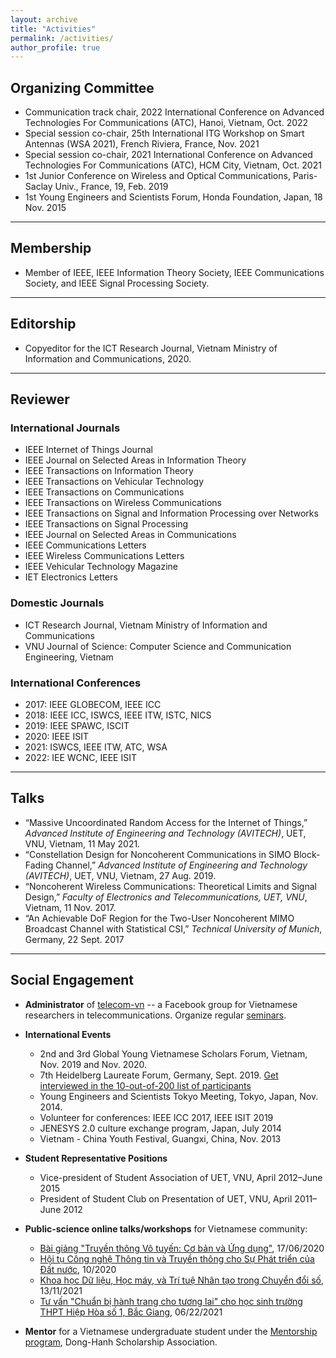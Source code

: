 ```yaml
---
layout: archive
title: "Activities"
permalink: /activities/
author_profile: true
---
```


## Organizing Committee

* Communication track chair, 2022 International Conference on Advanced Technologies For Communications (ATC), Hanoi, Vietnam, Oct. 2022
* Special session co-chair, 25th International ITG Workshop on Smart Antennas (WSA 2021), French Riviera, France, Nov. 2021
* Special session co-chair, 2021 International Conference on Advanced Technologies For Communications (ATC), HCM City, Vietnam, Oct. 2021
* 1st Junior Conference on Wireless and Optical Communications, Paris-Saclay Univ., France, 19, Feb. 2019
* 1st Young Engineers and Scientists Forum, Honda Foundation, Japan, 18 Nov. 2015

---
## Membership

* Member of IEEE, IEEE Information Theory Society, IEEE Communications Society, and IEEE Signal Processing Society.

---
## Editorship

* Copyeditor for the ICT Research Journal, Vietnam Ministry of Information and Communications, 2020.

---
## Reviewer

### International Journals

* IEEE Internet of Things Journal
* IEEE Journal on Selected Areas in Information Theory
* IEEE Transactions on Information Theory
* IEEE Transactions on Vehicular Technology
* IEEE Transactions on Communications
* IEEE Transactions on Wireless Communications
* IEEE Transactions on Signal and Information Processing over Networks
* IEEE Transactions on Signal Processing
* IEEE Journal on Selected Areas in Communications
* IEEE Communications Letters
* IEEE Wireless Communications Letters
* IEEE Vehicular Technology Magazine 
* IET Electronics Letters
 
### Domestic Journals

* ICT Research Journal, Vietnam Ministry of Information and Communications
* VNU Journal of Science: Computer Science and Communication Engineering, Vietnam

### International Conferences

* 2017: IEEE GLOBECOM, IEEE ICC
* 2018: IEEE ICC, ISWCS, IEEE ITW, ISTC, NICS
* 2019: IEEE SPAWC, ISCIT
* 2020: IEEE ISIT
* 2021: ISWCS, IEEE ITW, ATC, WSA
* 2022: IEE WCNC, IEEE ISIT

---
## Talks

* “Massive Uncoordinated Random Access for the Internet of Things,” *Advanced Institute of Engineering and Technology (AVITECH)*, UET, VNU, Vietnam, 11 May 2021.
* “Constellation Design for Noncoherent Communications in SIMO Block-Fading Channel,” *Advanced Institute of Engineering and Technology (AVITECH)*, UET, VNU, Vietnam, 27 Aug. 2019.
* “Noncoherent Wireless Communications: Theoretical Limits and Signal Design,” *Faculty of Electronics and Telecommunications, UET, VNU*, Vietnam, 11 Nov. 2017.
* “An Achievable DoF Region for the Two-User Noncoherent MIMO Broadcast Channel with Statistical CSI,” *Technical University of Munich*, Germany, 22 Sept. 2017

---
## Social Engagement
* **Administrator** of [telecom-vn](https://www.facebook.com/groups/telecomvn) -- a Facebook group for Vietnamese researchers in telecommunications. Organize regular [seminars](https://www.youtube.com/channel/UCNWic6CM7ZtdlUJQd2WlGYQ).

* **International Events**
    * 2nd and 3rd Global Young Vietnamese Scholars Forum, Vietnam, Nov. 2019 and Nov. 2020. 
    * 7th Heidelberg Laureate Forum, Germany, Sept. 2019. [Get interviewed in the 10-out-of-200 list of participants](https://scilogs.spektrum.de/hlf/10-out-of-200-serving-the-people-khac-hoang-ngo-improves-our-telecommunication/)
    * Young Engineers and Scientists Tokyo Meeting, Tokyo, Japan, Nov. 2014.
    * Volunteer for conferences: IEEE ICC 2017, IEEE ISIT 2019
    * JENESYS 2.0 culture exchange program, Japan, July 2014
    * Vietnam - China Youth Festival, Guangxi, China, Nov. 2013

* **Student Representative Positions**
    * Vice-president of Student Association of UET, VNU, April 2012–June 2015
    * President of Student Club on Presentation of UET, VNU, April 2011–June 2012

* **Public-science online talks/workshops** for Vietnamese community:
    - [Bài giảng "Truyền thông Vô tuyến: Cơ bản và Ứng dụng"](https://khachoang1412.wordpress.com/2020/11/03/truyen-thong-vo-tuyen-co-ban-va-ung-dung/), 17/06/2020
    - [Hội tụ Công nghệ Thông tin và Truyền thông cho Sự Phát triển của Đất nước](https://khachoang1412.wordpress.com/2020/11/03/phat-trien-dat-nuoc-nho-hoi-tu-cong-nghe-thong-tin-va-truyen-thong/), 10/2020
    - [Khoa học Dữ liệu, Học máy, và Trí tuệ Nhân tạo trong Chuyển đổi số](https://trithuctrevietnam.vn/GlobalVYSA/hoi-thao-khoa-hoc-du-lieu-hoc-may-va-tri-tue-nhan-tao-trong-chuyen-doi-so/), 13/11/2021
    - [Tư vấn "Chuẩn bị hành trang cho tương lai" cho học sinh trường THPT Hiệp Hòa số 1, Bắc Giang](https://youtu.be/jst7yVAQPzA), 06/22/2021

* **Mentor** for a Vietnamese undergraduate student under the [Mentorship program](https://donghanh.net/2022/01/dong-hanh-alumni-khoi-dong-chuong-trinh-mentorship-mua-1/), Dong-Hanh Scholarship Association.
